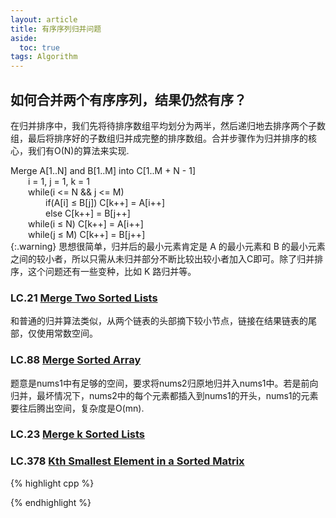 ```yaml
---
layout: article
title: 有序序列归并问题
aside:
  toc: true
tags: Algorithm
---
```


## 如何合并两个有序序列，结果仍然有序？
在归并排序中，我们先将待排序数组平均划分为两半，然后递归地去排序两个子数组，最后将排序好的子数组归并成完整的排序数组。合并步骤作为归并排序的核心，我们有O(N)的算法来实现.
<!--more-->

Merge A[1..N] and B[1..M] into C[1..M + N - 1]<br>
&emsp;&emsp;i = 1, j = 1, k = 1<br>
&emsp;&emsp;while(i <= N && j <= M)<br>
&emsp;&emsp;&emsp;&emsp;if(A[i] ≤ B[j]) C[k++] = A[i++] <br>
&emsp;&emsp;&emsp;&emsp;else C[k++] = B[j++]<br>
&emsp;&emsp;while(i ≤ N) C[k++] = A[i++]<br>
&emsp;&emsp;while(j ≤ M) C[k++] = B[j++]<br>
{:.warning}
思想很简单，归并后的最小元素肯定是 A 的最小元素和 B 的最小元素之间的较小者，所以只需从未归并部分不断比较出较小者加入C即可。除了归并排序，这个问题还有一些变种，比如 K 路归并等。

### LC.21 [Merge Two Sorted Lists](https://leetcode.com/problems/merge-two-sorted-lists)
和普通的归并算法类似，从两个链表的头部摘下较小节点，链接在结果链表的尾部，仅使用常数空间。

### LC.88 [Merge Sorted Array](https://leetcode.com/problems/merge-sorted-array)
题意是nums1中有足够的空间，要求将nums2归原地归并入nums1中。若是前向归并，最坏情况下，nums2中的每个元素都插入到nums1的开头，nums1的元素要往后腾出空间，复杂度是O(mn). 

### LC.23 [Merge k Sorted Lists](https://leetcode.com/problems/merge-k-sorted-lists)

### LC.378 [Kth Smallest Element in a Sorted Matrix](https://leetcode.com/problems/kth-smallest-element-in-a-sorted-matrix)

{% highlight cpp %}

{% endhighlight %}
